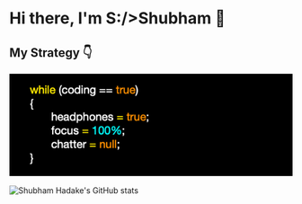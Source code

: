 # Hi there, I'm S:/>Shubham 👋

## My Strategy 👇

![Strategy](https://github.com/Shubham714/Shubham714/blob/master/strategy.png)

<img src="https://github-readme-stats.vercel.app/api?username=Shubham714&show_icons=true&hide=contribs" alt="Shubham Hadake's GitHub stats" /> 

<!--
**Shubham714/Shubham714** is a ✨ _special_ ✨ repository because its `README.md` (this file) appears on your GitHub profile.

Here are some ideas to get you started:

- 🔭 I’m currently working on ...
- 🌱 I’m currently learning ...
- 👯 I’m looking to collaborate on ...
- 🤔 I’m looking for help with ...
- 💬 Ask me about ...
- 📫 How to reach me: ...
- 😄 Pronouns: ...
- ⚡ Fun fact: ...
-->
